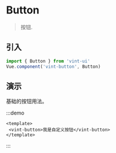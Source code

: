 # Button

> 按钮.

## 引入

```javascript
import { Button } from 'vint-ui'
Vue.component('vint-button', Button)
```

## 演示

基础的按钮用法。

:::demo

```vue
<template>
 <vint-button>我是自定义按钮</vint-button>
</template>
```
:::



